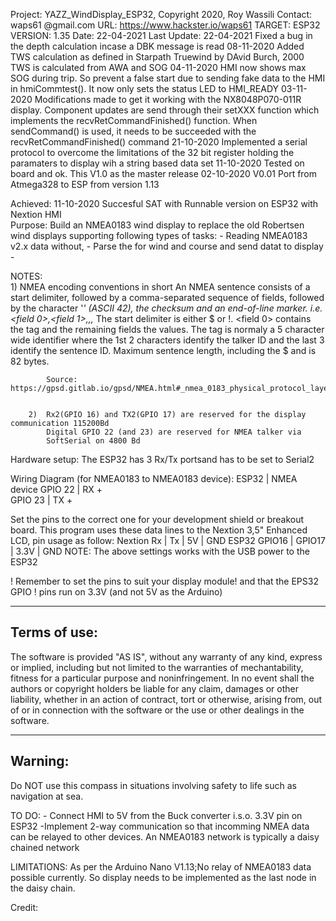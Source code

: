   Project:  YAZZ_WindDisplay_ESP32, Copyright 2020, Roy Wassili
  Contact:  waps61 @gmail.com
  URL:      https://www.hackster.io/waps61
  TARGET:   ESP32
  VERSION:  1.35
  Date:     22-04-2021
  Last
  Update:   22-04-2021
            Fixed a bug in the depth calculation incase a DBK message is read
            08-11-2020
            Added TWS calculation as defined in Starpath Truewind by DAvid Burch, 2000
            TWS is calculated from AWA and SOG
            04-11-2020
            HMI now shows max SOG during trip. So prevent a false start due to sending fake 
            data to the HMI in hmiCommtest(). It now only sets the status LED to HMI_READY
            03-11-2020
            Modifications made to get it working with the NX8048P070-011R display.
            Component updates are send through their setXXX function which implements
            the recvRetCommandFinished() function. When sendCommand() is used, it needs
            to be succeeded with the recvRetCommandFinished() command
            21-10-2020
            Implemented a serial protocol to overcome the limitations of the
            32 bit register holding the paramaters to display wih a string based data set
            11-10-2020
            Tested on board and ok. This V1.0 as the master release
            02-10-2020 V0.01
            Port from Atmega328 to ESP from version 1.13
            
  Achieved: 11-10-2020 Succesful SAT  with Runnable version on ESP32 with Nextion HMI         
  Purpose:  Build an NMEA0183 wind display to replace the old Robertsen wind displays
            supporting following types of tasks:
            - Reading NMEA0183 v2.x data without,
            - Parse the for wind and course and send datat to display
            - 
  
  NOTES:    
        1)  NMEA encoding conventions in short
            An NMEA sentence consists of a start delimiter, followed by a comma-separated sequence
            of fields, followed by the character '*' (ASCII 42), the checksum and an end-of-line marker.
            i.e. <start delimiter><field 0>,<field 1>,,,<field n>*<checksum><end-of-linemarker>
            The start delimiter is either $ or !. <field 0> contains the tag and the remaining fields
            the values. The tag is normaly a 5 character wide identifier where the 1st 2 characters
            identify the talker ID and the last 3 identify the sentence ID.
            Maximum sentence length, including the $ and <CR><LF> is 82 bytes.

            Source: https://gpsd.gitlab.io/gpsd/NMEA.html#_nmea_0183_physical_protocol_layer


        2)  Rx2(GPIO 16) and TX2(GPIO 17) are reserved for the display communication 115200Bd
            Digital GPIO 22 (and 23) are reserved for NMEA talker via
            SoftSerial on 4800 Bd
  
  Hardware setup:
  The ESP32 has 3 Rx/Tx portsand has to be set to Serial2 
  
  Wiring Diagram (for NMEA0183 to NMEA0183 device):
  ESP32      | NMEA device
     GPIO 22 |  RX +   
     GPIO 23 |  TX + 
  
  Set the pins to the correct one for your development shield or breakout board.
  This program uses these data lines to the Nextion 3,5" Enhanced LCD,
  pin usage as follow:
  Nextion           Rx     | Tx     | 5V        | GND
  ESP32             GPIO16 | GPIO17 | 3.3V      | GND
  NOTE: The above settings works with the USB power to the ESP32

  ! Remember to set the pins to suit your display module! and that the EPS32 GPIO
  ! pins run on 3.3V (and not 5V as the Arduino)


  ---------------
  Terms of use:
  ---------------
  The software is provided "AS IS", without any warranty of any kind, express or implied,
  including but not limited to the warranties of mechantability, fitness for a particular
  purpose and noninfringement. In no event shall the authors or copyright holders be liable
  for any claim, damages or other liability, whether in an action of contract, tort or
  otherwise, arising from, out of or in connection with the software or the use or other
  dealings in the software.

  -----------
  Warning:
  -----------
  Do NOT use this compass in situations involving safety to life
  such as navigation at sea.  
        
  TO DO:    - Connect HMI to 5V from the Buck converter i.s.o. 3.3V pin on ESP32
            -Implement 2-way communication so that incomming NMEA data can be relayed
            to other devices. An NMEA0183 network is typically a daisy chained network

  LIMITATIONS: 
            As per the Arduino Nano V1.13;No relay of NMEA0183 data possible currently. 
            So display needs to be implemented as the last node in the daisy chain.
 
  Credit: 
